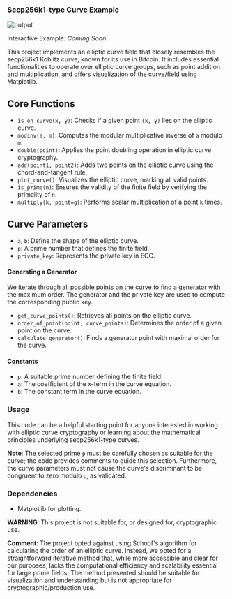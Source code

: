 ### Secp256k1-type Curve Example

![output](https://github.com/Stargl0w/easysecp256k1/assets/76890597/0e1d4dcd-fb7c-4bca-9e59-d62751174681)


Interactive Example: *Coming Soon*

This project implements an elliptic curve field that closely resembles the secp256k1 Koblitz curve, known for its use in Bitcoin. It includes essential functionalities to operate over elliptic curve groups, such as point addition and multiplication, and offers visualization of the curve/field using Matplotlib.

## Core Functions
- `is_on_curve(x, y)`: Checks if a given point `(x, y)` lies on the elliptic curve.
- `modinv(a, m)`: Computes the modular multiplicative inverse of `a` modulo `m`.
- `double(point)`: Applies the point doubling operation in elliptic curve cryptography.
- `add(point1, point2)`: Adds two points on the elliptic curve using the chord-and-tangent rule.
- `plot_curve()`: Visualizes the elliptic curve, marking all valid points.
- `is_prime(n)`: Ensures the validity of the finite field by verifying the primality of `n`.
- `multiply(k, point=g)`: Performs scalar multiplication of a point `k` times.

## Curve Parameters
- `a`, `b`: Define the shape of the elliptic curve.
- `p`: A prime number that defines the finite field.
- `private_key`: Represents the private key in ECC.

#### Generating a Generator
We iterate through all possible points on the curve to find a generator with the maximum order. The generator and the private key are used to compute the corresponding public key.
- `get_curve_points()`: Retrieves all points on the elliptic curve.
- `order_of_point(point, curve_points)`: Determines the order of a given point on the curve.
- `calculate_generator()`: Finds a generator point with maximal order for the curve.

#### Constants
- `p`: A suitable prime number defining the finite field.
- `a`: The coefficient of the x-term in the curve equation.
- `b`: The constant term in the curve equation.

### Usage
This code can be a helpful starting point for anyone interested in working with elliptic curve cryptography or learning about the mathematical principles underlying secp256k1-type curves.

**Note**: The selected prime `p` must be carefully chosen as suitable for the curve; the code provides comments to guide this selection. Furthermore, the curve parameters must not cause the curve's discriminant to be congruent to zero modulo `p`, as validated.

### Dependencies
- Matplotlib for plotting.

**WARNING**: This project is not suitable for, or designed for, cryptographic use.

**Comment**: The project opted against using Schoof's algorithm for calculating the order of an elliptic curve. Instead, we opted for a straightforward iterative method that, while more accessible and clear for our purposes, lacks the computational efficiency and scalability essential for large prime fields. The method presented should be suitable for visualization and understanding but is not appropriate for cryptographic/production use.
